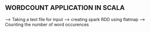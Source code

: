 WORDCOUNT APPLICATION IN SCALA
-------------------------------------
--> Taking a text file for input 
--> creating spark RDD using flatmap 
--> Counting the number of word occurences 
